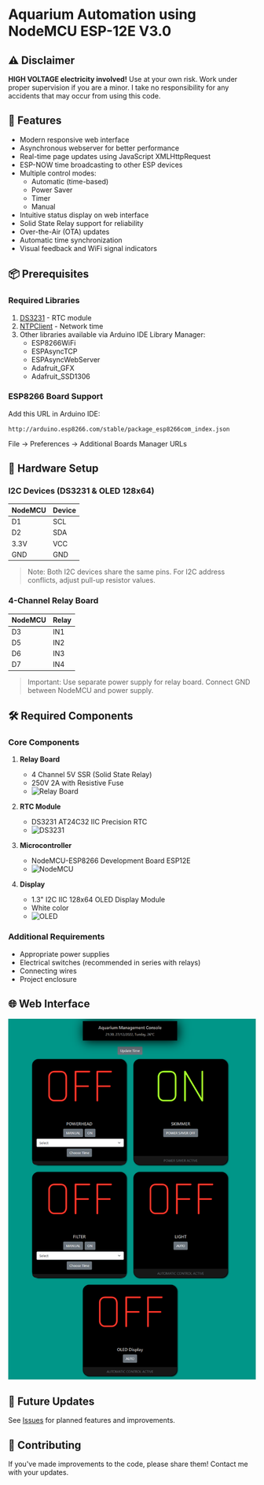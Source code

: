 # Aquarium Automation using NodeMCU ESP-12E V3.0

## ⚠️ Disclaimer
**HIGH VOLTAGE electricity involved!** Use at your own risk. Work under proper supervision if you are a minor. I take no responsibility for any accidents that may occur from using this code.

## 🎯 Features
- Modern responsive web interface
- Asynchronous webserver for better performance
- Real-time page updates using JavaScript XMLHttpRequest
- ESP-NOW time broadcasting to other ESP devices
- Multiple control modes:
  - Automatic (time-based)
  - Power Saver
  - Timer
  - Manual
- Intuitive status display on web interface
- Solid State Relay support for reliability
- Over-the-Air (OTA) updates
- Automatic time synchronization
- Visual feedback and WiFi signal indicators

## 📦 Prerequisites

### Required Libraries
1. [DS3231](https://github.com/NorthernWidget/DS3231) - RTC module
2. [NTPClient](https://github.com/arduino-libraries/NTPClient) - Network time
3. Other libraries available via Arduino IDE Library Manager:
   - ESP8266WiFi
   - ESPAsyncTCP
   - ESPAsyncWebServer
   - Adafruit_GFX
   - Adafruit_SSD1306

### ESP8266 Board Support
Add this URL in Arduino IDE:
```
http://arduino.esp8266.com/stable/package_esp8266com_index.json
```
File → Preferences → Additional Boards Manager URLs

## 🔧 Hardware Setup

### I2C Devices (DS3231 & OLED 128x64)
| NodeMCU | Device |
|---------|--------|
| D1 | SCL |
| D2 | SDA |
| 3.3V | VCC |
| GND | GND |

> Note: Both I2C devices share the same pins. For I2C address conflicts, adjust pull-up resistor values.

### 4-Channel Relay Board
| NodeMCU | Relay |
|---------|-------|
| D3 | IN1 |
| D5 | IN2 |
| D6 | IN3 |
| D7 | IN4 |

> Important: Use separate power supply for relay board. Connect GND between NodeMCU and power supply.

## 🛠️ Required Components

### Core Components
1. **Relay Board**
   - 4 Channel 5V SSR (Solid State Relay)
   - 250V 2A with Resistive Fuse
   - ![Relay Board](https://robu.in/wp-content/uploads/2021/11/5v-4-channel-ssr-solid-state-relay-module-240v-2a-output-with-resistive-fuse-tech7978-6426-2-550x550-1.jpg)

2. **RTC Module**
   - DS3231 AT24C32 IIC Precision RTC
   - ![DS3231](https://m.media-amazon.com/images/I/41RP9FjC+jL.jpg)

3. **Microcontroller**
   - NodeMCU-ESP8266 Development Board ESP12E
   - ![NodeMCU](https://m.media-amazon.com/images/I/51lIrI5vnQL.jpg)

4. **Display**
   - 1.3" I2C IIC 128x64 OLED Display Module
   - White color
   - ![OLED](https://www.electronicscomp.com/image/cache/catalog/13-inch-i2c-iic-oled-display-module-4pin-white-800x800.jpg)

### Additional Requirements
- Appropriate power supplies
- Electrical switches (recommended in series with relays)
- Connecting wires
- Project enclosure

## 🌐 Web Interface
![Web Interface](https://github.com/chikne97/Smart-Aquarium-V3.0/blob/main/demo2.png)

## 🔄 Future Updates
See [Issues](https://github.com/KamadoTanjiro-beep/Smart-Aquarium-V3.0/issues) for planned features and improvements.

## 🤝 Contributing
If you've made improvements to the code, please share them! Contact me with your updates.

